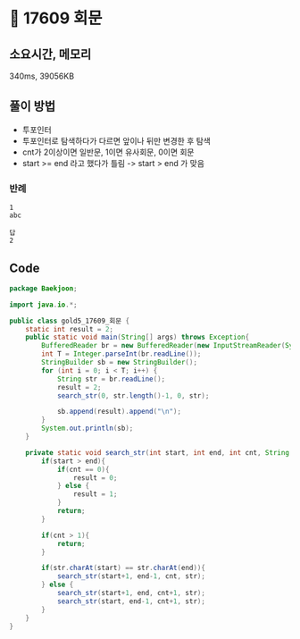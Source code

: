 # 📘 17609 회문

## 소요시간, 메모리
340ms, 39056KB

## 풀이 방법
- 투포인터
- 투포인터로 탐색하다가 다르면 앞이나 뒤만 변경한 후 탐색
- cnt가 2이상이면 일반문, 1이면 유사회문, 0이면 회문
- start >= end 라고 했다가 틀림 -> start > end 가 맞음

### 반례
```
1
abc

답
2
```

## Code

```java
package Baekjoon;

import java.io.*;

public class gold5_17609_회문 {
    static int result = 2;
    public static void main(String[] args) throws Exception{
        BufferedReader br = new BufferedReader(new InputStreamReader(System.in));
        int T = Integer.parseInt(br.readLine());
        StringBuilder sb = new StringBuilder();
        for (int i = 0; i < T; i++) {
            String str = br.readLine();
            result = 2;
            search_str(0, str.length()-1, 0, str);

            sb.append(result).append("\n");
        }
        System.out.println(sb);
    }

    private static void search_str(int start, int end, int cnt, String str) {
        if(start > end){
            if(cnt == 0){
                result = 0;
            } else {
                result = 1;
            }
            return;
        }

        if(cnt > 1){
            return;
        }

        if(str.charAt(start) == str.charAt(end)){
            search_str(start+1, end-1, cnt, str);
        } else {
            search_str(start+1, end, cnt+1, str);
            search_str(start, end-1, cnt+1, str);
        }
    }
}
```
